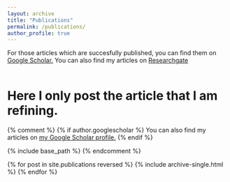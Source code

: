 ```yaml
---
layout: archive
title: "Publications"
permalink: /publications/
author_profile: true
---
```

For those articles which are succesfully published, you can find them on <u><a href="https://scholar.google.fr/">Google Scholar</a>.</u>
You can also find my articles on <a href="https://www.researchgate.net/profile/Gansheng_Tan">Researchgate</a><br><br>

Here I only post the article that I am refining.
===============================================


{% comment %}
{% if author.googlescholar %}
  You can also find my articles on <u><a href="{{author.googlescholar}}">my Google Scholar profile</a>.</u>
{% endif %}

{% include base_path %}
{% endcomment %}

{% for post in site.publications reversed %}
  {% include archive-single.html %}
{% endfor %}
